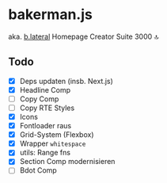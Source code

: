 # bakerman.js

aka. [b.lateral](https://blateral.com) Homepage Creator Suite 3000 🔝

## Todo

-   [x] Deps updaten (insb. Next.js)
-   [x] Headline Comp
-   [ ] Copy Comp
-   [ ] Copy RTE Styles
-   [x] Icons
-   [x] Fontloader raus
-   [x] Grid-System (Flexbox)
-   [x] Wrapper `whitespace`
-   [x] utils: Range fns
-   [x] Section Comp modernisieren
-   [ ] Bdot Comp
